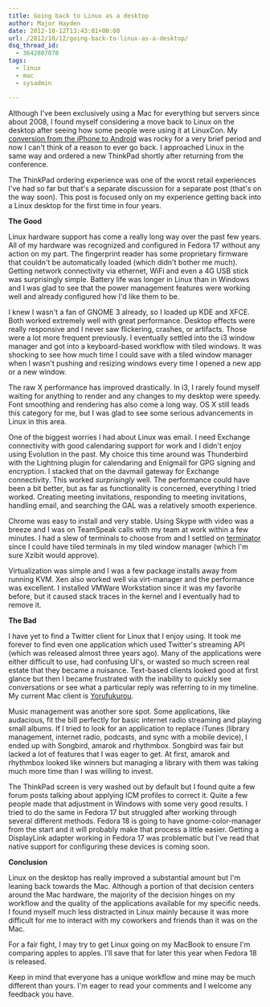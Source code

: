```yaml
---
title: Going back to Linux as a desktop
author: Major Hayden
date: 2012-10-12T13:43:01+00:00
url: /2012/10/12/going-back-to-linux-as-a-desktop/
dsq_thread_id:
  - 3642807078
tags:
  - linux
  - mac
  - sysadmin

---
```


Although I've been exclusively using a Mac for everything but servers since
about 2008, I found myself considering a move back to Linux on the desktop
after seeing how some people were using it at LinuxCon. My [conversion from
the iPhone to Android][1] was rocky for a very brief period and now I can't
think of a reason to ever go back. I approached Linux in the same way and
ordered a new ThinkPad shortly after returning from the conference.

The ThinkPad ordering experience was one of the worst retail experiences I've
had so far but that's a separate discussion for a separate post (that's on the
way soon). This post is focused only on my experience getting back into a
Linux desktop for the first time in four years.

**The Good**

Linux hardware support has come a really long way over the past few years. All
of my hardware was recognized and configured in Fedora 17 without any action
on my part. The fingerprint reader has some proprietary firmware that couldn't
be automatically loaded (which didn't bother me much). Getting network
connectivity via ethernet, WiFi and even a 4G USB stick was surprisingly
simple. Battery life was longer in Linux than in Windows and I was glad to see
that the power management features were working well and already configured
how I'd like them to be.

I knew I wasn't a fan of GNOME 3 already, so I loaded up KDE and XFCE. Both
worked extremely well with great performance. Desktop effects were really
responsive and I never saw flickering, crashes, or artifacts. Those were a lot
more frequent previously. I eventually settled into the i3 window manager and
got into a keyboard-based workflow with tiled windows. It was shocking to see
how much time I could save with a tiled window manager when I wasn't pushing
and resizing windows every time I opened a new app or a new window.

The raw X performance has improved drastically. In i3, I rarely found myself
waiting for anything to render and any changes to my desktop were speedy. Font
smoothing and rendering has also come a long way. OS X still leads this
category for me, but I was glad to see some serious advancements in Linux in
this area.

One of the biggest worries I had about Linux was email. I need Exchange
connectivity with good calendaring support for work and I didn't enjoy using
Evolution in the past. My choice this time around was Thunderbird with the
Lightning plugin for calendaring and Enigmail for GPG signing and encryption.
I stacked that on the davmail gateway for Exchange connectivity. This worked
_surprisingly_ well. The performance could have been a bit better, but as far
as functionality is concerned, everything I tried worked. Creating meeting
invitations, responding to meeting invitations, handling email, and searching
the GAL was a relatively smooth experience.

Chrome was easy to install and very stable. Using Skype with video was a
breeze and I was on TeamSpeak calls with my team at work within a few minutes.
I had a slew of terminals to choose from and I settled on [terminator][2]
since I could have tiled terminals in my tiled window manager (which I'm sure
Xzibit would approve).

Virtualization was simple and I was a few package installs away from running
KVM. Xen also worked well via virt-manager and the performance was excellent.
I installed VMWare Workstation since it was my favorite before, but it caused
stack traces in the kernel and I eventually had to remove it.

**The Bad**

I have yet to find a Twitter client for Linux that I enjoy using. It took me
forever to find even one application which used Twitter's streaming API (which
was released almost three years ago). Many of the applications were either
difficult to use, had confusing UI's, or wasted so much screen real estate
that they became a nuisance. Text-based clients looked good at first glance
but then I became frustrated with the inability to quickly see conversations
or see what a particular reply was referring to in my timeline. My current Mac
client is [Yorufukurou][3].

Music management was another sore spot. Some applications, like audacious, fit
the bill perfectly for basic internet radio streaming and playing small
albums. If I tried to look for an application to replace iTunes (library
management, internet radio, podcasts, and sync with a mobile device), I ended
up with Songbird, amarok and rhythmbox. Songbird was fair but lacked a lot of
features that I was eager to get. At first, amarok and rhythmbox looked like
winners but managing a library with them was taking much more time than I was
willing to invest.

The ThinkPad screen is very washed out by default but I found quite a few
forum posts talking about applying ICM profiles to correct it. Quite a few
people made that adjustment in Windows with some very good results. I tried to
do the same in Fedora 17 but struggled after working through several different
methods. Fedora 18 is going to have gnome-color-manager from the start and it
will probably make that process a little easier. Getting a DisplayLink adapter
working in Fedora 17 was problematic but I've read that native support for
configuring these devices is coming soon.

**Conclusion**

Linux on the desktop has really improved a substantial amount but I'm leaning
back towards the Mac. Although a portion of that decision centers around the
Mac hardware, the majority of the decision hinges on my workflow and the
quality of the applications available for my specific needs. I found myself
much less distracted in Linux mainly because it was more difficult for me to
interact with my coworkers and friends than it was on the Mac.

For a fair fight, I may try to get Linux going on my MacBook to ensure I'm
comparing apples to apples. I'll save that for later this year when Fedora 18
is released.

Keep in mind that everyone has a unique workflow and mine may be much
different than yours. I'm eager to read your comments and I welcome any
feedback you have.

 [1]: /2012/09/06/one-week-with-android/
 [2]: https://terminator-gtk3.readthedocs.io/en/latest/
 [3]: https://sites.google.com/site/yorufukurou/home-en
